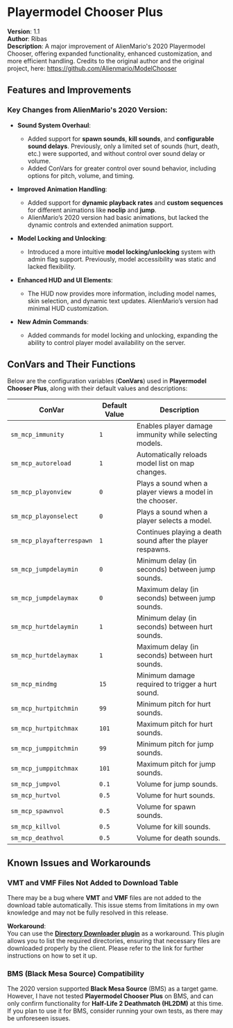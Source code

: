 # Playermodel Chooser Plus

**Version**: 1.1  
**Author**: Ribas  
**Description**: A major improvement of AlienMario's 2020 Playermodel Chooser, offering expanded functionality, enhanced customization, and more efficient handling.
Credits to the original author and the original project, here: https://github.com/Alienmario/ModelChooser

## Features and Improvements

### Key Changes from AlienMario's 2020 Version:
- **Sound System Overhaul**:
  - Added support for **spawn sounds**, **kill sounds**, and **configurable sound delays**. Previously, only a limited set of sounds (hurt, death, etc.) were supported, and without control over sound delay or volume.
  - Added ConVars for greater control over sound behavior, including options for pitch, volume, and timing.
  
- **Improved Animation Handling**:
  - Added support for **dynamic playback rates** and **custom sequences** for different animations like **noclip** and **jump**.
  - AlienMario’s 2020 version had basic animations, but lacked the dynamic controls and extended animation support.
  
- **Model Locking and Unlocking**:
  - Introduced a more intuitive **model locking/unlocking** system with admin flag support. Previously, model accessibility was static and lacked flexibility.
  
- **Enhanced HUD and UI Elements**:
  - The HUD now provides more information, including model names, skin selection, and dynamic text updates. AlienMario’s version had minimal HUD customization.
  
- **New Admin Commands**:
  - Added commands for model locking and unlocking, expanding the ability to control player model availability on the server.

## ConVars and Their Functions

Below are the configuration variables (**ConVars**) used in **Playermodel Chooser Plus**, along with their default values and descriptions:

| **ConVar**                | **Default Value** | **Description**                                                                 |
|---------------------------|-------------------|---------------------------------------------------------------------------------|
| `sm_mcp_immunity`          | `1`               | Enables player damage immunity while selecting models.                           |
| `sm_mcp_autoreload`        | `1`               | Automatically reloads model list on map changes.                                 |
| `sm_mcp_playonview`        | `0`               | Plays a sound when a player views a model in the chooser.                        |
| `sm_mcp_playonselect`      | `0`               | Plays a sound when a player selects a model.                                     |
| `sm_mcp_playafterrespawn`  | `1`               | Continues playing a death sound after the player respawns.                       |
| `sm_mcp_jumpdelaymin`      | `0`               | Minimum delay (in seconds) between jump sounds.                                  |
| `sm_mcp_jumpdelaymax`      | `0`               | Maximum delay (in seconds) between jump sounds.                                  |
| `sm_mcp_hurtdelaymin`      | `1`               | Minimum delay (in seconds) between hurt sounds.                                  |
| `sm_mcp_hurtdelaymax`      | `1`               | Maximum delay (in seconds) between hurt sounds.                                  |
| `sm_mcp_mindmg`            | `15`              | Minimum damage required to trigger a hurt sound.                                 |
| `sm_mcp_hurtpitchmin`      | `99`              | Minimum pitch for hurt sounds.                                                  |
| `sm_mcp_hurtpitchmax`      | `101`             | Maximum pitch for hurt sounds.                                                  |
| `sm_mcp_jumppitchmin`      | `99`              | Minimum pitch for jump sounds.                                                  |
| `sm_mcp_jumppitchmax`      | `101`             | Maximum pitch for jump sounds.                                                  |
| `sm_mcp_jumpvol`           | `0.1`             | Volume for jump sounds.                                                         |
| `sm_mcp_hurtvol`           | `0.5`             | Volume for hurt sounds.                                                         |
| `sm_mcp_spawnvol`          | `0.5`             | Volume for spawn sounds.                                                        |
| `sm_mcp_killvol`           | `0.5`             | Volume for kill sounds.                                                         |
| `sm_mcp_deathvol`          | `0.5`             | Volume for death sounds.                                                        |

## Known Issues and Workarounds

### VMT and VMF Files Not Added to Download Table
There may be a bug where **VMT** and **VMF** files are not added to the download table automatically. This issue stems from limitations in my own knowledge and may not be fully resolved in this release.

**Workaround**:  
You can use the [**Directory Downloader plugin**](https://forums.alliedmods.net/showthread.php?p=2568881) as a workaround. This plugin allows you to list the required directories, ensuring that necessary files are downloaded properly by the client. Please refer to the link for further instructions on how to set it up.

### BMS (Black Mesa Source) Compatibility
The 2020 version supported **Black Mesa Source** (BMS) as a target game. However, I have not tested **Playermodel Chooser Plus** on BMS, and can only confirm functionality for **Half-Life 2 Deathmatch (HL2DM)** at this time. If you plan to use it for BMS, consider running your own tests, as there may be unforeseen issues.
